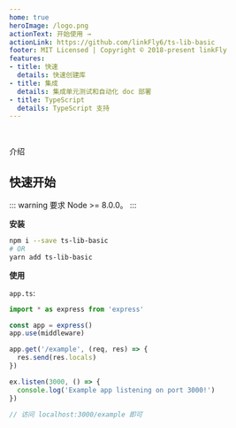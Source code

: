 ```yaml
---
home: true
heroImage: /logo.png
actionText: 开始使用 →
actionLink: https://github.com/linkFly6/ts-lib-basic
footer: MIT Licensed | Copyright © 2018-present linkFly
features:
- title: 快速
  details: 快速创建库
- title: 集成
  details: 集成单元测试和自动化 doc 部署
- title: TypeScript
  details: TypeScript 支持
---
```


<br/>

介绍

## 快速开始

::: warning
要求 Node >= 8.0.0。
:::

**安装**   

```bash
npm i --save ts-lib-basic
# OR
yarn add ts-lib-basic
```

**使用**

`app.ts`:

```ts
import * as express from 'express'

const app = express()
app.use(middleware)

app.get('/example', (req, res) => {
  res.send(res.locals)
})

ex.listen(3000, () => {
  console.log('Example app listening on port 3000!')
})

// 访问 localhost:3000/example 即可
```